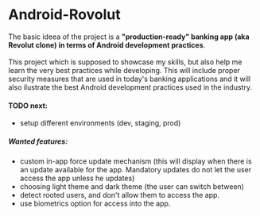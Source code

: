 # Android-Rovolut

The basic ideea of the project is a **"production-ready" banking app (aka Revolut clone) in terms of Android development practices**.
<br><br>This project which is supposed to showcase my skills, but also help me learn the very best practices while developing. This will include proper security measures that are used in today's banking applications and it will also ilustrate the best Android development practices used in the industry.

#### TODO next:
<ul>
<li> setup different environments (dev, staging, prod)
</ul>

##### Wanted features:
<ul>
<li> custom in-app force update mechanism (this will display when there is an update available for the app. Mandatory updates do not let the user access the app unless he updates)
<li> choosing light theme and dark theme (the user can switch between)
<li> detect rooted users, and don't allow them to access the app.
<li> use biometrics option for access into the app.
</ul>
